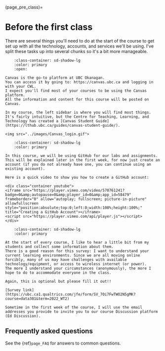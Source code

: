 (page_pre_class)=
# Before the first class

There are several things you'll need to do at the start of the course to get set up with all the technology, accounts, and services we'll be using.
I've split these tasks up into several chunks so it's a bit more manageable. 

```{dropdown} 1. Log into Canvas, find the course materials
    :class-container: sd-shadow-lg
    :color: primary
    :open:

Canvas is the go-to platform at UBC Okanagan.
You can access it by going to: https://canvas.ubc.ca and logging in with your CWL.
I expect you'll find most of your courses to be using the Canvas platform.
All the information and content for this course will be posted on Canvas.

In my course, the left sidebar is where you will find most things.
It's fairly intuitive, but the Centre for Teaching, Learning, and Technology has created a [Canvas Student Guide](https://lthub.ubc.ca/guides/canvas-student-guide/).

<img src="../images/Canvas_login.gif">
```

```{dropdown} 2. Create an account on GitHub.com (if you don't already have one)
    :class-container: sd-shadow-lg
    :color: primary

In this course, we will be using GitHub for our labs and assignments.
This will be explained later in the first week, for now just create an account (if you do not already have one, you can continue using an existing account).

Here is a quick video to show you how to create a GitHub account:

<div class="container youtube">
<iframe src="https://player.vimeo.com/video/570761241?badge=0&amp;autopause=0&amp;player_id=0&amp;app_id=58479" frameborder="0" allow="autoplay; fullscreen; picture-in-picture" allowfullscreen style="position:absolute;top:0;left:0;width:100%;height:100%;" title="Creating a GitHub Account"></iframe>
<script src="https://player.vimeo.com/api/player.js"></script>
</div>
```

```{dropdown} 3. Complete the anonymous pre-course survey
    :class-container: sd-shadow-lg
    :color: primary

At the start of every course, I like to hear a little bit from my students and collect some information about them.
There is a good reason for this survey: I want to understand your current learning environments. Since we are all moving online forcibly, many of us may have challenges with available technology/equipment, or access to wireless internet (or power).
The more I understand your circumstances (anonymously), the more I hope to do to accommodate everyone in the class.

Again, this is optional but please fill it out!!

[Survey link](https://ubc.ca1.qualtrics.com/jfe/form/SV_7Oi7FwTWO2N5gMK?course=data301&term=2022_WT2)

Sometime in the first week of the course, I will use the email addresses you provide to invite you to our course Discussion platform (Ed Discussion).
```

## Frequently asked questions

See the {ref}`page_FAQ` for answers to common questions.

<!-- 
```{dropdown} 3. [Required] Take a break!
    :class-container: sd-shadow-lg
    :color: primary

There's still a few days of summer left, go outside, enjoy the sunshine!
Rest, recover, heal from everything you've been through over the last year.

<img src="../images/outside.jpeg">

[Photo by A Little & Tiny Man from Pexels](https://www.pexels.com/photo/woman-in-black-hijab-headscarf-walking-on-field-789555/)
``` -->